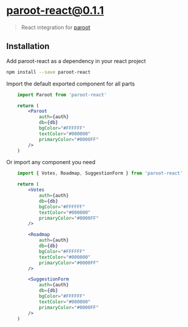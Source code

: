 # paroot-react@0.1.1

> React integration for [paroot](https://github.com/purplos/paroot)

## Installation

Add paroot-react as a dependency in your react project

```bash
npm install --save paroot-react
```

Import the default exported component for all parts

```jsx
    import Paroot from 'paroot-react'

    return (
        <Paroot
            auth={auth}
            db={db}
            bgColor="#FFFFFF"
            textColor="#000000"
            primaryColor="#0000FF"
        />
    )
```

Or import any component you need

```jsx
    import { Votes, Roadmap, SuggestionForm } from 'paroot-react'

    return (
        <Votes
            auth={auth}
            db={db}
            bgColor="#FFFFFF"
            textColor="#000000"
            primaryColor="#0000FF"
        />

        <Roadmap
            auth={auth}
            db={db}
            bgColor="#FFFFFF"
            textColor="#000000"
            primaryColor="#0000FF"
        />

        <SuggestionForm
            auth={auth}
            db={db}
            bgColor="#FFFFFF"
            textColor="#000000"
            primaryColor="#0000FF"
        />
    )
```

